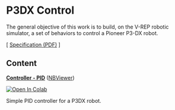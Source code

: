 # P3DX Control

The general objective of this work is to build, on the V-REP robotic simulator, a set of behaviors to control a Pioneer P3-DX robot.

[ [Specification (PDF)](https://www.ic.unicamp.br/~esther/teaching/2019s2/mo651/P2.pdf) ]

## Content

[**Controller - PID**](Controller%20-%20PID%20(draft).ipynb) ([NBViewer](https://nbviewer.jupyter.org/github/cirocavani/MO651-Robotics/blob/master/workspace/P2/Controller%20-%20PID%20(draft).ipynb))

<a href="https://colab.research.google.com/github/cirocavani/MO651-Robotics/blob/master/workspace/P2/Controller%20-%20PID%20(draft).ipynb" target="_parent"><img src="https://colab.research.google.com/assets/colab-badge.svg" alt="Open In Colab"/></a>

Simple PID controller for a P3DX robot.
